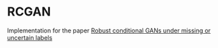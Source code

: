 # RCGAN
Implementation for the paper [Robust conditional GANs under missing or uncertain labels](https://arxiv.org/pdf/1906.03579.pdf)
